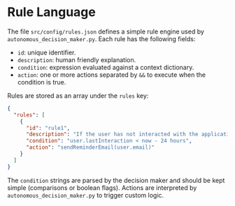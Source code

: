 # Rule Language

The file `src/config/rules.json` defines a simple rule engine used by
`autonomous_decision_maker.py`. Each rule has the following fields:

- `id`: unique identifier.
- `description`: human friendly explanation.
- `condition`: expression evaluated against a context dictionary.
- `action`: one or more actions separated by `&&` to execute when the
  condition is true.

Rules are stored as an array under the `rules` key:

```json
{
  "rules": [
    {
      "id": "rule1",
      "description": "If the user has not interacted with the application in the last 24 hours, send a reminder email.",
      "condition": "user.lastInteraction < now - 24 hours",
      "action": "sendReminderEmail(user.email)"
    }
  ]
}
```

The `condition` strings are parsed by the decision maker and should be
kept simple (comparisons or boolean flags). Actions are interpreted by
`autonomous_decision_maker.py` to trigger custom logic.
